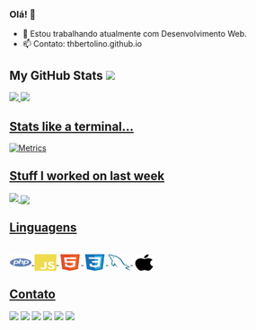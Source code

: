 ### Olá! 👋

- 🔭  Estou trabalhando atualmente com Desenvolvimento Web.
- 📫  Contato: thbertolino.github.io


## My GitHub Stats <img src='https://media1.giphy.com/media/du3J3cXyzhj75IOgvA/giphy.gif?cid=ecf05e47x2g034i9pzwtzzsd3xgg2w9nr94t4tflbbgo3008&rid=giphy.gif' width='32px'>

 <div>
  <a href="https://thbertolino.github.io">
  <img height="180em" src="https://github-readme-stats.vercel.app/api?username=thbertolino&show_icons=true&theme=dark&include_all_commits=true&count_private=true"/>
  <img height="180em" src="https://github-readme-stats.vercel.app/api/top-langs/?username=thbertolino&layout=compact&langs_count=7&theme=dark"/>
</div>
 
 ## Stats like a terminal...
 
![Metrics](https://metrics.lecoq.io/thbertolino?template=terminal&base.header=0&base.community=0&base.repositories=0&base.metadata=0&languages=1&languages.limit=8&languages.sections=most-used&languages.colors=github&languages.threshold=0%25&languages.indepth=false&languages.categories=markup%2C%20programming&languages.recent.categories=markup%2C%20programming&languages.recent.load=300&languages.recent.days=14&config.timezone=America%2FSao_Paulo)
 
  
 ## Stuff I worked on last week
 
 <!--START_SECTION:waka-->
 <img src = "https://media1.giphy.com/media/JZ40cnfnN11KycrvMF/giphy.gif?cid=ecf05e47a0n3gi1bfqntqmob8g9aid1oyj2wr3ds3mg700bl&rid=giphy.gif" width = 70px> </h2>
<a href="https://github.com/anuraghazra/github-readme-stats">
<img align="center" src="https://github-readme-stats.vercel.app/api/wakatime?username=@thbertolino&compact=True"/>
 <!--END_SECTION:waka-->


 ## Linguagens
 
 <div style="display: inline_block"><br>
  <img align="center" alt="Bertolino-PHP" height="30" width="40" src="https://raw.githubusercontent.com/devicons/devicon/master/icons/php/php-plain.svg">
  <img align="center" alt="Bertolino-Js" height="30" width="40" src="https://raw.githubusercontent.com/devicons/devicon/master/icons/javascript/javascript-plain.svg">
  <img align="center" alt="Bertolino-HTML" height="30" width="40" src="https://raw.githubusercontent.com/devicons/devicon/master/icons/html5/html5-original.svg">
  <img align="center" alt="Bertolino-CSS" height="30" width="40" src="https://raw.githubusercontent.com/devicons/devicon/master/icons/css3/css3-original.svg">
  <img align="center" alt="Bertolino-MySQL" height="30" width="40" src="https://raw.githubusercontent.com/devicons/devicon/master/icons/mysql/mysql-original.svg">
  <img align="center" alt="Bertolino-Apple" height="30" width="40" src="https://raw.githubusercontent.com/devicons/devicon/master/icons/apple/apple-original.svg">
</div>
 
 ## Contato
 
 <div> 
  <a href="https://thbertolino.github.io/" target="_blank"><img src="https://img.shields.io/badge/GitHub-100000?style=for-the-badge&logo=github&logoColor=white" target="_blank"></a>
    <a href="https://twitter.com/thbertolino" target="_blank"><img src="https://img.shields.io/badge/Twitter-1DA1F2?style=for-the-badge&logo=twitter&logoColor=white" target="_blank"></a>
  <a href="https://instagram.com/thbertolino" target="_blank"><img src="https://img.shields.io/badge/-Instagram-%23E4405F?style=for-the-badge&logo=instagram&logoColor=white" target="_blank"></a>  <a href="https://facebook.com/thbertolino" target="_blank"><img src="https://img.shields.io/badge/Facebook-1877F2?style=for-the-badge&logo=facebook&logoColor=white" target="_blank"></a>
  <a href = "mailto:thiagopbertolino@gmail.com"><img src="https://img.shields.io/badge/-Gmail-%23333?style=for-the-badge&logo=gmail&logoColor=white" target="_blank"></a>
  <a href="https://www.linkedin.com/in/thbertolino" target="_blank"><img src="https://img.shields.io/badge/-LinkedIn-%230077B5?style=for-the-badge&logo=linkedin&logoColor=white" target="_blank"></a> 

